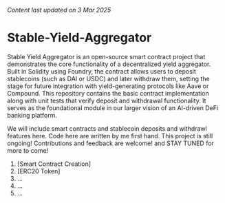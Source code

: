 _Content last updated on 3 Mar 2025_
# Stable-Yield-Aggregator

 
Stable Yield Aggregator is an open-source smart contract project that demonstrates the core functionality of a decentralized yield aggregator. Built in Solidity using Foundry, the contract allows users to deposit stablecoins (such as DAI or USDC) and later withdraw them, setting the stage for future integration with yield-generating protocols like Aave or Compound. This repository contains the basic contract implementation along with unit tests that verify deposit and withdrawal functionality. It serves as the foundational module in our larger vision of an AI-driven DeFi banking platform. 

We will include smart contracts and stablecoin deposits and withdrawl features here. Code here are written by me first hand. 
This project is still ongoing! Contributions and feedback are welcome! and STAY TUNED for more to come! 

1. [Smart Contract Creation]
2. [ERC20 Token]
3. ...
4. ...
5. ...
